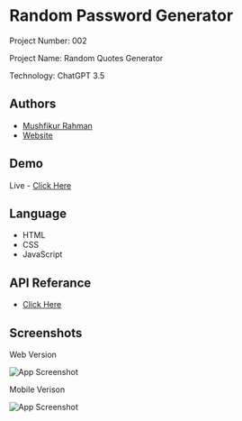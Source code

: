 
# Random Password Generator

Project Number: 002

Project Name: Random Quotes Generator

Technology: ChatGPT 3.5

## Authors

- [Mushfikur Rahman](https://fb.me/mushfikur.a.k)
- [Website](https://mushfikur.me)

## Demo

Live - [Click Here](https://nfc.mushfikur.me/quotes/)

## Language 

- HTML
- CSS
- JavaScript

## API Referance
- [Click Here](https://github.com/lukePeavey/quotable?tab=readme-ov-file#api-reference-)
## Screenshots

Web Version

![App Screenshot](https://i.ibb.co/7tFjsBX/image.png)

Mobile Verison

![App Screenshot](https://i.ibb.co/hLs2z93/image.png)

